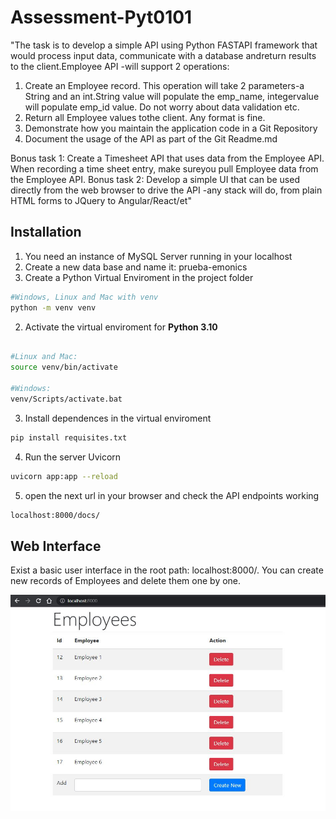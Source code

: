 # Assessment-Pyt0101

"The task is to develop a simple API using Python FASTAPI framework that would process input data, communicate with a database andreturn results to the client.Employee API -will support 2 operations:

1. Create an Employee record. This operation will take 2 parameters-a String and an int.String value will populate the emp_name, integervalue will populate emp_id value. Do not worry about data validation etc.
2. Return all Employee values tothe client. Any format is fine.
3. Demonstrate how you maintain the application code in a Git Repository 
4. Document the usage of the API as part of the Git Readme.md 

Bonus task 1: Create a Timesheet API that uses data from the Employee API.  When recording a time sheet entry, make sureyou pull Employee data from the Employee API.
Bonus task 2: Develop a simple UI that can be used directly from the web browser to drive the API -any stack will do, from plain HTML forms to JQuery to Angular/React/et"

## Installation

1. You need an instance of MySQL Server running in your localhost
2. Create a new data base and name it: prueba-emonics
3. Create a Python Virtual Enviroment in the project folder
```bash
#Windows, Linux and Mac with venv
python -m venv venv
```
2. Activate the virtual enviroment for __Python 3.10__   

```bash

#Linux and Mac:
source venv/bin/activate

#Windows:
venv/Scripts/activate.bat

```
3. Install dependences in the virtual enviroment  
```bash
pip install requisites.txt
```
4. Run the server Uvicorn
```bash
uvicorn app:app --reload
```
5. open the next url in your browser and check the API endpoints working
```bash
localhost:8000/docs/
```

## Web Interface
  
Exist a basic user interface in the root path: localhost:8000/. You can create new records of Employees and delete them one by one.
  
![image](images/img1.JPG)